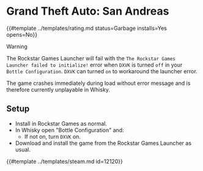 # Grand Theft Auto: San Andreas
<!-- script:Aliases [
    "GTA SA",
    "GTA San Andreas",
    "Grand Theft Auto SA"
] -->

{{#template ../templates/rating.md status=Garbage installs=Yes opens=No}}

> [!WARNING]
> The Rockstar Games Launcher will fail with the `The Rockstar Games Launcher failed to initialize!` error when `DXVK` is turned `off` in your `Bottle Configuration`. `DXVK` can turned `on` to workaround the launcher error.

The game crashes immediately during load without error message and is therefore currently unplayable in Whisky.

## Setup

- Install in Rockstar Games as normal.
- In Whisky open "Bottle Configuration" and:
  - If not on, turn `DXVK` on.
- Download and install the game from the Rockstar Games Launcher as usual.

{{#template ../templates/steam.md id=12120}}
